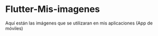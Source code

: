 # Flutter-Mis-imagenes
Aquí están las imágenes que se utilizaran en mis aplicaciones (App de móviles)
